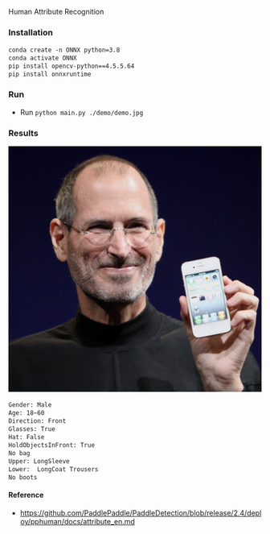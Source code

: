 Human Attribute Recognition

### Installation

```
conda create -n ONNX python=3.8
conda activate ONNX
pip install opencv-python==4.5.5.64
pip install onnxruntime
```

### Run

* Run `python main.py ./demo/demo.jpg`

### Results

<img src="./demo/demo.jpg" width="960" alt="">

```
Gender: Male
Age: 18~60
Direction: Front
Glasses: True
Hat: False
HoldObjectsInFront: True
No bag
Upper: LongSleeve
Lower:  LongCoat Trousers
No boots
```
#### Reference

* https://github.com/PaddlePaddle/PaddleDetection/blob/release/2.4/deploy/pphuman/docs/attribute_en.md
